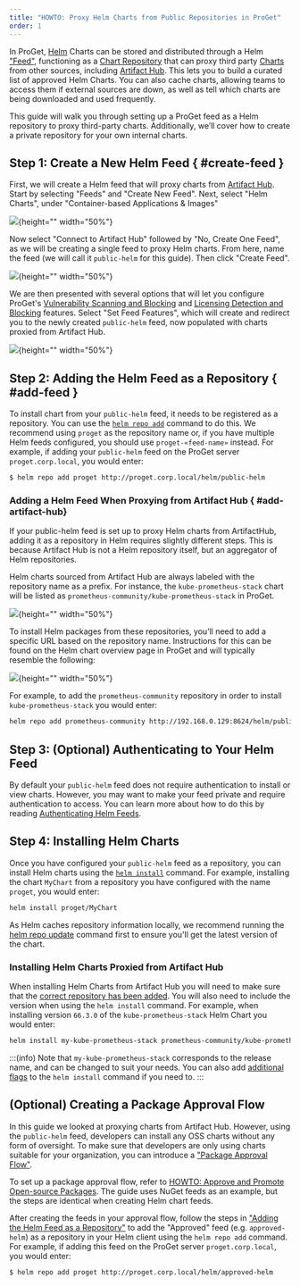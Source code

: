 ```yaml
---
title: "HOWTO: Proxy Helm Charts from Public Repositories in ProGet"
order: 1
---
```


In ProGet, [Helm](https://helm.sh/) Charts can be stored and distributed through a Helm ["Feed"](/docs/proget/feeds/feed-overview), functioning as a [Chart Repository](https://helm.sh/docs/topics/chart_repository/) that can proxy third party [Charts](https://helm.sh/docs/topics/charts/) from other sources, including [Artifact Hub](/docs/proget/feeds/helm#artifacthub). This lets you to build a curated list of approved Helm Charts. You can also cache charts, allowing teams to access them if external sources are down, as well as tell which charts are being downloaded and used frequently.

This guide will walk you through setting up a ProGet feed as a Helm repository to proxy third-party charts. Additionally, we’ll cover how to create a private repository for your own internal charts.

## Step 1: Create a New Helm Feed { #create-feed }

First, we will create a Helm feed that will proxy charts from [Artifact Hub](/docs/proget/feeds/helm#artifacthub). Start by selecting "Feeds" and "Create New Feed". Next, select "Helm Charts", under "Container-based Applications & Images"

![](/resources/docs/proget-helm-newfeed.png){height="" width="50%"}

Now select "Connect to Artifact Hub" followed by "No, Create One Feed", as we will be creating a single feed to proxy Helm charts. From here, name the feed (we will call it `public-helm` for this guide). Then click "Create Feed".

![](/resources/docs/proget-helm-newfeed-public.png){height="" width="50%"}

We are then presented with several options that will let you configure ProGet's [Vulnerability Scanning and Blocking](/docs/proget/sca/vulnerabilities) and [Licensing Detection and Blocking](https://docs.inedo.com/docs/proget/sca/licenses) features. Select "Set Feed Features", which will create and redirect you to the newly created `public-helm` feed, now populated with charts proxied from Artifact Hub.

![](/resources/docs/proget-helm-public-populated.png){height="" width="50%"}

## Step 2: Adding the Helm Feed as a Repository { #add-feed }

To install chart from your `public-helm` feed, it needs to be registered as a repository. You can use the [`helm repo add`](https://helm.sh/docs/helm/helm_repo_add/) command to do this. We recommend using `proget` as the repository name or, if you have multiple Helm feeds configured, you should use `proget-«feed-name»` instead. For example, if adding your `public-helm` feed on the ProGet server `proget.corp.local`, you would enter:
 
```bash
$ helm repo add proget http://proget.corp.local/helm/public-helm
```

### Adding a Helm Feed When Proxying from Artifact Hub { #add-artifact-hub}

If your public-helm feed is set up to proxy Helm charts from ArtifactHub, adding it as a repository in Helm requires slightly different steps. This is because Artifact Hub is not a Helm repository itself, but an aggregator of Helm repositories.

Helm charts sourced from Artifact Hub are always labeled with the repository name as a prefix. For instance, the `kube-prometheus-stack` chart will be listed as `prometheus-community/kube-prometheus-stack` in ProGet.

![](/resources/docs/proget-helm-chart-name.png){height="" width="50%"}

To install Helm packages from these repositories, you’ll need to add a specific URL based on the repository name. Instructions for this can be found on the Helm chart overview page in ProGet and will typically resemble the following:

![](/resources/docs/proget-helm-chart-url.png){height="" width="50%"}

For example, to add the `prometheus-community` repository in order to install `kube-prometheus-stack` you would enter:

```bash
helm repo add prometheus-community http://192.168.0.129:8624/helm/public-helm/prometheus-community
```

## Step 3: (Optional) Authenticating to Your Helm Feed

By default your `public-helm` feed does not require authentication to install or view charts. However, you may want to make your feed private and require authentication to access. You can learn more about how to do this by reading [Authenticating Helm Feeds](/docs/proget/feeds/helm#authenticated-feeds).

## Step 4: Installing Helm Charts

Once you have configured your `public-helm` feed as a repository, you can install Helm charts using the [`helm install`](https://helm.sh/docs/helm/helm_install/) command. For example, installing the chart `MyChart` from a repository you have configured with the name `proget`, you would enter:

```bash
helm install proget/MyChart
```

As Helm caches repository information locally, we recommend running the [helm repo update](https://helm.sh/docs/helm/helm_repo_update/) command first to ensure you'll get the latest version of the chart.

### Installing Helm Charts Proxied from Artifact Hub

When installing Helm Charts from Artifact Hub you will need to make sure that the [correct repository has been added](#add-artifact-hub). You will also need to include the version when using the `helm install` command. For example, when installing version `66.3.0` of the `kube-prometheus-stack` Helm Chart you would enter:

```bash
helm install my-kube-prometheus-stack prometheus-community/kube-prometheus-stack --version 66.3.0
```

:::(info)
Note that `my-kube-prometheus-stack` corresponds to the release name, and can be changed to suit your needs. You can also add [additional flags](https://helm.sh/docs/helm/helm_install/#options) to the `helm install` command if you need to.
:::

## (Optional) Creating a Package Approval Flow

In this guide we looked at proxying charts from Artifact Hub. However, using the `public-helm` feed, developers can install any OSS charts without any form of oversight. To make sure that developers are only using charts suitable for your organization, you can introduce a ["Package Approval Flow"](/docs/proget/packages/package-promotion).

To set up a package approval flow, refer to [HOWTO: Approve and Promote Open-source Packages](/docs/proget/packages/package-promotion/proget-howto-promote-packages). The guide uses NuGet feeds as an example, but the steps are identical when creating Helm chart feeds.

After creating the feeds in your approval flow, follow the steps in ["Adding the Helm Feed as a Repository"](#add-feed) to add the "Approved" feed (e.g. `approved-helm`) as a repository in your Helm client using the `helm repo add` command. For example, if adding this feed on the ProGet server `proget.corp.local`, you would enter:

```bash
$ helm repo add proget http://proget.corp.local/helm/approved-helm
```


